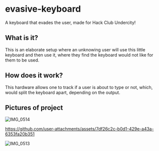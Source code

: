 # evasive-keyboard
A keyboard that evades the user, made for Hack Club Undercity!

## What is it?
This is an elaborate setup where an unknowing user will use this little keyboard and then use it, where they find the keyboard would not like for them to be used.

## How does it work?
This hardware allows one to track if a user is about to type or not, which, would split the keyboard apart, depending on the output. 

## Pictures of project
![IMG_0514](https://github.com/user-attachments/assets/a56feb58-260f-4462-9e8e-ceb6f56e95d7)


https://github.com/user-attachments/assets/7df26c2c-b0d1-429e-a43a-6353fa20b351

![IMG_0513](https://github.com/user-attachments/assets/1c3bdd1f-1c60-4836-88c7-b3f7ae4b4a09)
